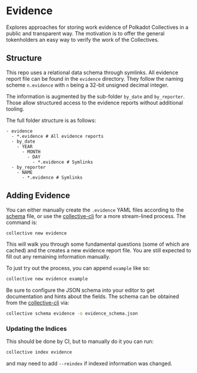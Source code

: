 # Evidence

Explores approaches for storing work evidence of Polkadot Collectives in a public and transparent way. The motivation is to offer the general tokenholders an easy way to verify the work of the Collectives.

## Structure

This repo uses a relational data schema through symlinks. All evidence report file can be found in the `evidence` directory. 
They follow the naming scheme `n.evidence` with `n` being a 32-bit unsigned decimal integer.

The information is augmented by the sub-folder `by_date` and `by_reporter`. Those allow structured access to the evidence reports without additional tooling.

The full folder structure is as follows:

```pre
- evidence
  - *.evidence # All evidence reports
  - by_date
    - YEAR
      - MONTH
        - DAY
          - *.evidence # Symlinks
  - by_reporter
    - NAME
      - *.evidence # Symlinks
```

## Adding Evidence

You can either manually create the `.evidence` YAML files according to the [schema] file, or use the [collective-cli] for a more stream-lined process. The command is:

```sh
collective new evidence
```

This will walk you through some fundamental questions (some of which are cached) and the creates a new evidence report file. You are still expected to fill out any remaining information manually.

To just try out the process, you can append `example` like so:

```sh
collective new evidence example
```

Be sure to configure the JSON schema into your editor to get documentation and hints about the fields. The schema can be obtained from the [collective-cli]() via:

```sh
collective schema evidence -o evidence_schema.json
```

### Updating the Indices

This should be done by CI, but to manually do it you can run:  
```sh
collective index evidence
```
and may need to add `--reindex` if indexed information was changed.

<!-- LINKS -->
[collective-cli]: http://github.com/super-collective/collective-cli
[schema]: https://github.com/super-collective/collective-cli/blob/master/schema/evidence_report.json
